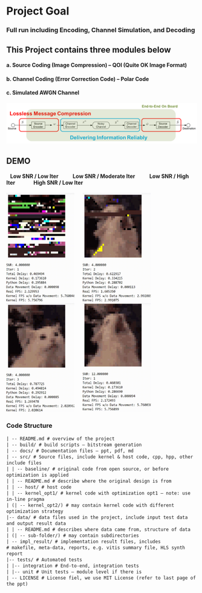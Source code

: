 # Project Goal
### Full run including Encoding, Channel Simulation, and Decoding
## This Project contains three modules below
#### a.	Source Coding (Image Compression) – QOI (Quite OK Image Format)
#### b.	Channel Coding (Error Correction Code) – Polar Code
#### c.	Simulated AWGN Channel
![System Overview](./graph/overview.png)
## DEMO
#### &ensp; Low SNR / Low Iter &emsp;&emsp;&nbsp; Low SNR / Moderate Iter &emsp;&emsp;&nbsp; Low SNR / High Iter &emsp;&emsp;&emsp; High SNR / Low Iter
<img src="./graph/cat_1.gif" width="180" height="288"/> &emsp; <img src="./graph/cat_2.gif" width="180" height="288"/> &emsp; <img src="./graph/cat_3.gif" width="180" height="288"/> &emsp; <img src="./graph/cat_4.gif" width="180" height="288"/>
### Code Structure
```
| -- README.md # overview of the project
| -- build/ # build scripts – bitstream generation
| -- docs/ # Documentation files – ppt, pdf, md
| -- src/ # Source files, include kernel & host code, cpp, hpp, other include files
| | -- baseline/ # original code from open source, or before optimization is applied
| | -- README.md # describe where the original design is from
| | -- host/ # host code
| | -- kernel_opt1/ # kernel code with optimization opt1 – note: use in-line pragma
| (| -- kernel_opt2/) # may contain kernel code with different optimization strategy
|-- data/ # data files used in the project, include input test data and output result data
| | -- README.md # describes where data came from, structure of data
| (| -- sub-folder/) # may contain subdirectories
| -- impl_result/ # implementation result files, includes
# makefile, meta-data, reports, e.g. vitis summary file, HLS synth report
|-- tests/ # Automated tests
| |-- integration # End-to-end, integration tests
| |-- unit # Unit tests – module level if there is
| -- LICENSE # License fiel, we use MIT License (refer to last page of the ppt)

```
